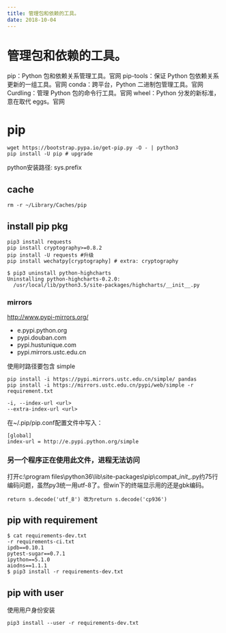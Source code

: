 ```yaml
---
title: 管理包和依赖的工具。
date: 2018-10-04
---
```

# 管理包和依赖的工具。

pip：Python 包和依赖关系管理工具。官网
pip-tools：保证 Python 包依赖关系更新的一组工具。官网
conda：跨平台，Python 二进制包管理工具。官网
Curdling：管理 Python 包的命令行工具。官网
wheel：Python 分发的新标准，意在取代 eggs。官网

# pip

    wget https://bootstrap.pypa.io/get-pip.py -O - | python3
    pip install -U pip # upgrade

python安装路径: sys.prefix

## cache

	rm -r ~/Library/Caches/pip

## install pip pkg 

	pip3 install requests
    pip install cryptography>=0.8.2
    pip install -U requests #升级
    pip install wechatpy[cryptography] # extra: cryptography

    $ pip3 uninstall python-highcharts
    Uninstalling python-highcharts-0.2.0:
      /usr/local/lib/python3.5/site-packages/highcharts/__init__.py

### mirrors
http://www.pypi-mirrors.org/ 
- e.pypi.python.org
- pypi.douban.com
- pypi.hustunique.com
- pypi.mirrors.ustc.edu.cn

使用时路径要包含 simple

    pip install -i https://pypi.mirrors.ustc.edu.cn/simple/ pandas 
    pip install -i https://mirrors.ustc.edu.cn/pypi/web/simple -r requirement.txt

    -i, --index-url <url>
    --extra-index-url <url>

在~/.pip/pip.conf配置文件中写入：

    [global]
    index-url = http://e.pypi.python.org/simple

### 另一个程序正在使用此文件，进程无法访问
打开c:\program files\python36\lib\site-packages\pip\compat\__init__.py约75行
编码问题，虽然py3统一用utf-8了。但win下的终端显示用的还是gbk编码。

    return s.decode('utf_8') 改为return s.decode('cp936')

## pip with requirement

    $ cat requirements-dev.txt
    -r requirements-ci.txt
    ipdb==0.10.1
    pytest-sugar==0.7.1
    ipython==5.1.0
    aiodns==1.1.1
    $ pip3 install -r requirements-dev.txt

## pip with user
使用用户身份安装

    pip3 install --user -r requirements-dev.txt
